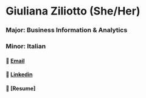 # Giuliana Ziliotto (She/Her)
### Major: Business Information & Analytics
### Minor: Italian
#### :e-mail: [Email](gziliot@gmail.com)      
#### :link: [Linkedin](https://www.linkedin.com/in/giulianaziliotto/)
#### :bust_in_silhouette: [Resume]


